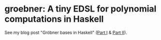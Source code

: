 # groebner: A tiny EDSL for polynomial computations in Haskell

See my blog post "Gröbner bases in Haskell" ([Part
I](https://oleksandrmanzyuk.wordpress.com/2012/10/25/grobner-bases-in-haskell-part-i/)
& [Part
II](https://oleksandrmanzyuk.wordpress.com/2012/10/25/grobner-bases-in-haskell-part-ii/)).
